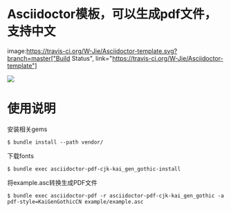 Asciidoctor模板，可以生成pdf文件，支持中文
==

image:https://travis-ci.org/W-Jie/Asciidoctor-template.svg?branch=master["Build Status", link="https://travis-ci.org/W-Jie/Asciidoctor-template"]

[![](https://travis-ci.org/W-Jie/Asciidoctor-template.svg?branch=master)](https://travis-ci.org/W-Jie/Asciidoctor-template)

使用说明
==

安装相关gems

```shell
$ bundle install --path vendor/
```

下载fonts

```shell
$ bundle exec asciidoctor-pdf-cjk-kai_gen_gothic-install
```

将example.asc转换生成PDF文件

```shell
$ bundle exec asciidoctor-pdf -r asciidoctor-pdf-cjk-kai_gen_gothic -a pdf-style=KaiGenGothicCN example/example.asc
```